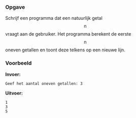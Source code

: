 ### Opgave

Schrijf een programma dat een natuurlijk getal $$\mathsf{n}$$ vraagt aan de gebruiker. Het programma berekent de eerste $$\mathsf{n}$$ oneven getallen en toont deze telkens op een nieuwe lijn.

### Voorbeeld

**Invoer:**

    Geef het aantal oneven getallen: 3


**Uitvoer:**

    1
    3
    5

